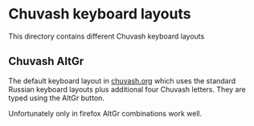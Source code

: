 Chuvash keyboard layouts
==========================

This directory contains different Chuvash keyboard layouts


Chuvash AltGr
----------
The default keyboard layout in [chuvash.org](http://chuvash.org) which uses the standard Russian keyboard layouts plus additional four Chuvash letters. They are typed using the AltGr button. 

Unfortunately only in firefox AltGr combinations work well.  



